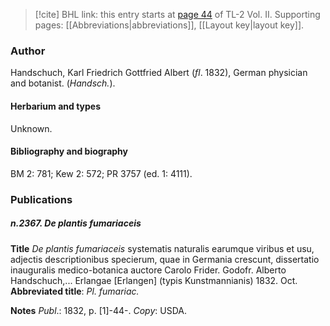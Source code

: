 > [!cite] BHL link: this entry starts at [page 44](https://www.biodiversitylibrary.org/item/103253#page/70/mode/1up) of TL-2 Vol. II.
> Supporting pages: [[Abbreviations|abbreviations]], [[Layout key|layout key]].

### Author

Handschuch, Karl Friedrich Gottfried Albert (*fl*. 1832), German physician and botanist. (*Handsch.*).

#### Herbarium and types

Unknown.

#### Bibliography and biography

BM 2: 781; Kew 2: 572; PR 3757 (ed. 1: 4111).

### Publications

##### n.2367. De plantis fumariaceis

**Title**
*De plantis fumariaceis* systematis naturalis earumque viribus et usu, adjectis descriptionibus specierum, quae in Germania crescunt, dissertatio inauguralis medico-botanica auctore Carolo Frider. Godofr. Alberto Handschuch,... Erlangae \[Erlangen\] (typis Kunstmannianis) 1832. Oct.
**Abbreviated title**: *Pl. fumariac.*

**Notes**
*Publ*.: 1832, p. \[1\]-44-. *Copy*: USDA.

